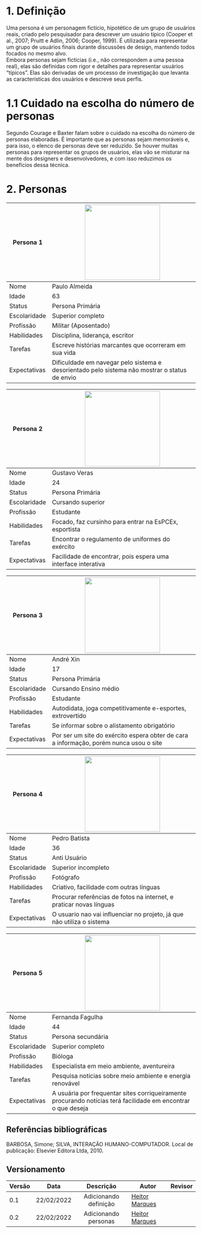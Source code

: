 # 1. Definição
Uma persona é um personagem fictício, hipotético de um grupo de usuários reais, criado pelo pesquisador para descrever um usuário típico (Cooper et al., 2007; Pruitt e Adlin, 2006; Cooper, 1999). É utilizada para representar um grupo de usuários finais durante discussões de design, mantendo todos focados no mesmo alvo.  
Embora personas sejam fictícias (i.e., não correspondem a uma pessoa real), elas são definidas com rigor e detalhes para representar usuários “típicos”. Elas são derivadas de um processo de investigação que levanta as características dos usuários e descreve seus perfis.

# 1.1 Cuidado na escolha do número de personas
Segundo Courage e Baxter falam sobre o cuidado na escolha do número de personas elaboradas. É importante que as personas sejam memoráveis e, para isso, o elenco de personas deve ser reduzido. Se houver muitas personas para representar os grupos de usuários, elas vão se misturar na mente dos designers e desenvolvedores, e com isso reduzimos os benefícios dessa técnica.

# 2. Personas

|Persona 1|<img src="../img_personas/image4.jpg" width="200px">|
|-----|----|
|Nome|Paulo Almeida|
|Idade|63| 
|Status|Persona Primária|
|Escolaridade|Superior completo|
|Profissão|Militar (Aposentado)|
|Habilidades|Disciplina, liderança, escritor|
|Tarefas|Escreve histórias marcantes que ocorreram em sua vida|
|Expectativas|Dificuldade em navegar pelo sistema e desorientado pelo sistema não mostrar o status de envio|

|Persona 2|<img src="../img_personas/image5.jpg" width="200px">|
|-----|----|
|Nome|Gustavo Veras|
|Idade|24| 
|Status|Persona Primária|
|Escolaridade|Cursando superior|
|Profissão|Estudante|
|Habilidades|Focado, faz cursinho para entrar na EsPCEx, esportista|
|Tarefas|Encontrar o regulamento de uniformes do exército|
|Expectativas|Facilidade de encontrar, pois espera uma interface interativa|

|Persona 3|<img src="../img_personas/image1.jpg" width="200px">|
|-----|----|
|Nome|André Xin|
|Idade|17| 
|Status|Persona Primária|
|Escolaridade|Cursando Ensino médio|
|Profissão|Estudante|
|Habilidades|Autodidata, joga competitivamente e-esportes, extrovertido|
|Tarefas|Se informar sobre o alistamento obrigatório|
|Expectativas|Por ser um site do exército espera obter de cara a informação, porém nunca usou o site|

|Persona 4|<img src="../img_personas/image3.jpg" width="200px">|
|-----|----|
|Nome|Pedro Batista|
|Idade|36| 
|Status|Anti Usuário|
|Escolaridade|Superior incompleto|
|Profissão|Fotógrafo|
|Habilidades|Criativo, facilidade com outras línguas|
|Tarefas|Procurar referências de fotos na internet, e praticar novas línguas|
|Expectativas|O usuario nao vai influenciar no projeto, já que não utiliza o sistema|

|Persona 5|<img src="../img_personas/image2.jpg" width="200px">|
|-----|----|
|Nome|Fernanda Fagulha|
|Idade|44| 
|Status|Persona secundária|
|Escolaridade|Superior completo|
|Profissão|Bióloga|
|Habilidades|Especialista em meio ambiente, aventureira|
|Tarefas|Pesquisa notícias sobre meio ambiente e energia renovável|
|Expectativas|A usuária por frequentar sites corriqueiramente procurando notícias terá facilidade em encontrar o que deseja|


## Referências bibliográficas
BARBOSA, Simone; SILVA, INTERAÇÃO HUMANO-COMPUTADOR. Local de publicação: Elsevier Editora Ltda, 2010.

## Versionamento

|Versão|Data|Descrição|Autor|Revisor|
|------|----|:---------:|-----|-----|
|0.1|22/02/2022|Adicionando definição|[Heitor Marques](github.com/heitormsb)||
|0.2|22/02/2022|Adicionando personas|[Heitor Marques](github.com/heitormsb)||